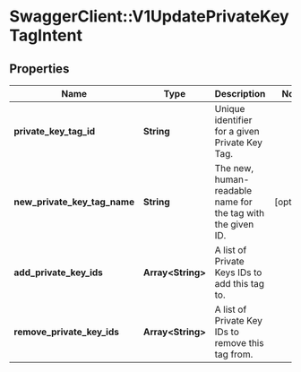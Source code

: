 # SwaggerClient::V1UpdatePrivateKeyTagIntent

## Properties
Name | Type | Description | Notes
------------ | ------------- | ------------- | -------------
**private_key_tag_id** | **String** | Unique identifier for a given Private Key Tag. | 
**new_private_key_tag_name** | **String** | The new, human-readable name for the tag with the given ID. | [optional] 
**add_private_key_ids** | **Array&lt;String&gt;** | A list of Private Keys IDs to add this tag to. | 
**remove_private_key_ids** | **Array&lt;String&gt;** | A list of Private Key IDs to remove this tag from. | 

